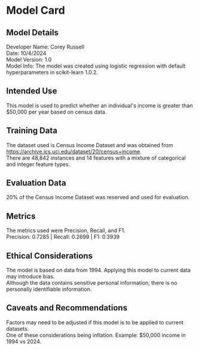 # Model Card

## Model Details
Developer Name: Corey Russell  
Date: 10/4/2024  
Model Version: 1.0  
Model Info: The model was created using logistic regression with default hyperparameters in scikit-learn 1.0.2.

## Intended Use
This model is used to predict whether an individual's income is greater than $50,000 per year based on census data.

## Training Data
The dataset used is Census Income Dataset and was obtained from https://archive.ics.uci.edu/dataset/20/census+income.  
There are 48,842 instances and 14 features with a mixture of categorical and integer feature types.

## Evaluation Data
20% of the Census Income Dataset was reserved and used for evaluation.

## Metrics
The metrics used were Precision, Recall, and F1.   
Precision: 0.7285 | Recall: 0.2699 | F1: 0.3939

## Ethical Considerations
The model is based on data from 1994. Applying this model to current data may introduce bias.  
Although the data contains sensitive personal information, there is no personally identifiable information.

## Caveats and Recommendations
Factors may need to be adjusted if this model is to be applied to current datasets.  
One of these considerations being inflation. Example: $50,000 income in 1994 vs 2024.